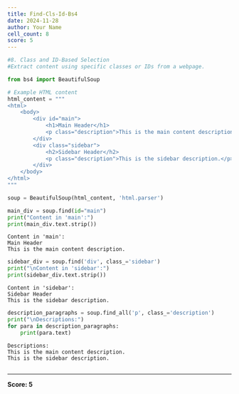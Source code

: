 ```yaml
---
title: Find-Cls-Id-Bs4
date: 2024-11-28
author: Your Name
cell_count: 8
score: 5
---
```


```python
#8. Class and ID-Based Selection
#Extract content using specific classes or IDs from a webpage.
```


```python
from bs4 import BeautifulSoup
```


```python
# Example HTML content
html_content = """
<html>
    <body>
        <div id="main">
            <h1>Main Header</h1>
            <p class="description">This is the main content description.</p>
        </div>
        <div class="sidebar">
            <h2>Sidebar Header</h2>
            <p class="description">This is the sidebar description.</p>
        </div>
    </body>
</html>
"""
```


```python
soup = BeautifulSoup(html_content, 'html.parser')
```


```python
main_div = soup.find(id="main")
print("Content in 'main':")
print(main_div.text.strip())
```

    Content in 'main':
    Main Header
    This is the main content description.



```python
sidebar_div = soup.find('div', class_='sidebar')
print("\nContent in 'sidebar':")
print(sidebar_div.text.strip())
```

    
    Content in 'sidebar':
    Sidebar Header
    This is the sidebar description.



```python
description_paragraphs = soup.find_all('p', class_='description')
print("\nDescriptions:")
for para in description_paragraphs:
    print(para.text)
```

    
    Descriptions:
    This is the main content description.
    This is the sidebar description.



```python

```


---
**Score: 5**
